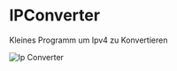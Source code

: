 # IPConverter

Kleines Programm um Ipv4 zu Konvertieren

![Ip Converter](https://git.weifer.org/weifer/IpConverter/raw/commit/c99b6b008b4013f9a900d243d950813d1a2970da/IpConverter.png)